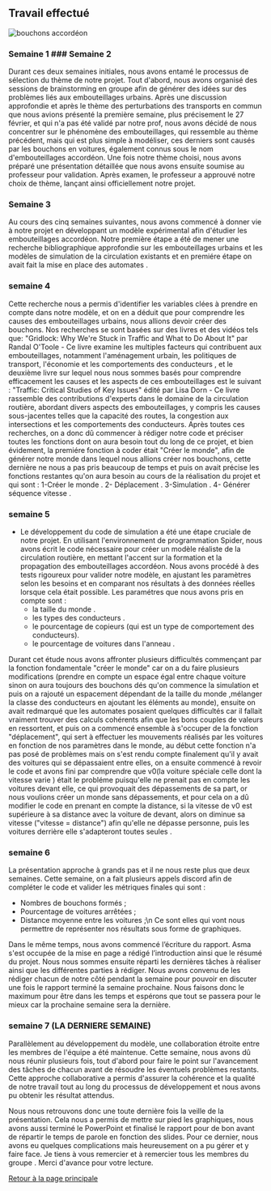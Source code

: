 ## Travail effectué 

![bouchons accordéon ](https://www.google.com/url?sa=i&url=https%3A%2F%2Fwww.leparisien.fr%2Finfo-paris-ile-de-france-oise%2Ftransports%2Fgrand-paris-le-matin-sur-lautoroute-67-de-votre-temps-de-trajet-se-passe-dans-les-bouchons-08-11-2022-U3ZLUH7XORG5VPAZSPVUMZQPHA.php&psig=AOvVaw05LmIy6fDx179hxN0z1FOG&ust=1714484667314000&source=images&cd=vfe&opi=89978449&ved=0CBIQjRxqFwoTCPjfvZ7H54UDFQAAAAAdAAAAABAE)
### Semaine 1  ### Semaine 2

Durant ces deux semaines initiales, nous avons entamé le processus de sélection du thème de notre projet. Tout d'abord, nous avons organisé des sessions de brainstorming en groupe afin de générer des idées sur des problèmes liés aux embouteillages urbains. Après une discussion approfondie et après le thème des perturbations des transports en commun que nous avions présenté la première semaine, plus précisement le 27 février, et qui n'a pas été validé par notre prof, nous avons décidé de nous concentrer sur le phénomène des embouteillages, qui ressemble au thème précédent, mais qui est plus simple à modéliser, ces derniers sont causés par les bouchons en voitures, également connus sous le nom d'embouteillages accordéon. Une fois notre thème choisi, nous avons préparé une présentation détaillée que nous avons ensuite soumise au professeur pour validation. Après examen, le professeur a approuvé notre choix de thème, lançant ainsi officiellement notre projet.
### Semaine 3

Au cours des cinq semaines suivantes, nous avons commencé à donner vie à notre projet en développant un modèle expérimental afin d'étudier les embouteillages accordéon. Notre première étape a été de mener une recherche bibliographique approfondie sur les embouteillages urbains et les modèles de simulation de la circulation existants et en premiére étape on avait fait la mise en place des automates .
### semaine 4

Cette recherche nous a permis d'identifier les variables clées à prendre en compte dans notre modèle, et on en a déduit que pour comprendre les causes des embouteillages urbains, nous allions devoir créer des bouchons.
Nos recherches se sont basées sur des livres et des vidéos tels que:
"Gridlock: Why We're Stuck in Traffic and What to Do About It" par Randal O'Toole - Ce livre examine les multiples facteurs qui contribuent aux embouteillages, notamment l'aménagement urbain, les politiques de transport, l'économie et les comportements des conducteurs , et le deuxième livre sur lequel nous nous sommes basés pour comprendre efficacement les causes et les aspects de ces embouteillages est le suivant :
"Traffic: Critical Studies of Key Issues" édité par Lisa Dorn - Ce livre rassemble des contributions d'experts dans le domaine de la circulation routière, abordant divers aspects des embouteillages, y compris les causes sous-jacentes telles que la capacité des routes, la congestion aux intersections et les comportements des conducteurs.
Après toutes ces recherches, on a donc dû commencer à rédiger notre code et préciser toutes les fonctions dont on aura besoin tout du long de ce projet, et bien évidement, la premiére fonction à coder était "Créer le monde", afin de générer notre monde dans lequel nous allions créer nos bouchons, cette dernière ne nous a pas pris beaucoup de temps et puis on avait précise les fonctions restantes qu'on aura besoin au cours de la réalisation du projet et qui sont :
1-Créer le monde .
2- Déplacement .
3-Simulation .
4- Générer séquence vitesse .

### semaine 5
- Le développement du code de simulation a été une étape cruciale de notre projet. En utilisant l'environnement de programmation Spider, nous avons écrit le code nécessaire pour créer un modèle réaliste de la circulation routière, en mettant l'accent sur la formation et la propagation des embouteillages accordéon. Nous avons procédé à des tests rigoureux pour valider notre modèle, en ajustant les paramètres selon les besoins  et en comparant nos résultats à des données réelles lorsque cela était possible.
Les paramétres que nous avons pris en compte sont :
   - la taille du monde .
   - les types des conducteurs .
   - le pourcentage de copieurs (qui est un type de comportement des conducteurs).
   - le pourcentage de voitures dans l'anneau .

Durant cet étude nous avons affronter plusieurs difficultés commençant par la fonction fondamentale "créer le monde" car on a du faire plusieurs modifications (prendre en compte un espace égal entre chaque voiture sinon on aura toujours des bouchons dés qu'on commence la simulation et puis on a rajouté un espacement dépendant de la taille du monde ,mélanger la classe des conducteurs en ajoutant les éléments au monde), ensuite on avait redmarqué que les automates posaient quelques difficultés car il fallait vraiment trouver des calculs cohérents afin que les bons couples de valeurs en ressortent, et puis on a commencé ensemble à s'occuper de la fonction "déplacement", qui sert à effectuer les mouvements réalisés par les voitures en fonction de nos paramètres dans le monde, au début cette fonction n'a pas posé de problèmes  mais on s'est rendu compte finalement qu'il y avait des voitures qui se dépassaient entre elles, on a ensuite commencé à revoir le code et avons fini par comprendre que v0(la voiture spéciale celle dont la vitesse varie ) était le probléme puisqu'elle ne prenait pas en compte les voitures devant elle, ce qui provoquait des dépassements de sa part, or nous voulions créer un monde sans dépassements, et pour cela on a dû modifier le code en prenant en compte la distance, si la vitesse de v0 est supérieure à sa distance avec la voiture de devant, alors on diminue sa vitesse ("vitesse = distance") afin qu'elle ne dépasse personne, puis les voitures derrière elle s'adapteront toutes seules .

### semaine 6
La présentation approche à grands pas et il ne nous reste plus que deux semaines. Cette semaine, on a fait plusieurs appels discord afin de compléter le code et valider les métriques finales qui sont :
   - Nombres de bouchons formés ;
   - Pourcentage de voitures arrêtées ;
   - Distance moyenne entre les voitures ;\n
Ce sont elles qui vont nous permettre de représenter nos résultats sous forme de graphiques.


Dans le même temps, nous avons commencé l’écriture du rapport. Asma s'est occupée de la mise en page a rédigé l’introduction ainsi que le résumé du projet. Nous nous sommes ensuite réparti les dernières tâches à réaliser ainsi que les différentes parties à rédiger. Nous avons convenu de les rédiger chacun de notre côté pendant la semaine pour pouvoir en discuter une fois le rapport terminé la semaine prochaine. Nous faisons donc le maximum pour être dans les temps et espérons que tout se passera pour le mieux car la prochaine semaine sera la dernière.


### semaine 7 (LA DERNIERE SEMAINE)
Parallèlement au développement du modèle, une collaboration étroite entre les membres de l'équipe a été maintenue. Cette semaine, nous avons dû nous réunir plusieurs fois, tout d'abord pour faire le point sur l'avancement des tâches de chacun avant de résoudre les éventuels problèmes restants. Cette approche collaborative a permis d'assurer la cohérence et la qualité de notre travail tout au long du processus de développement et nous avons pu obtenir les résultat attendus.

Nous nous retrouvons donc une toute dernière fois la veille de la présentation. 
Cela nous a permis de mettre sur pied les graphiques, nous avons aussi terminé le PowerPoint et finalisé le rapport pour de bon avant de répartir le temps de parole en fonction des slides. Pour ce dernier, nous avons eu quelques complications mais heureusement on a pu gérer et y faire face. 
Je tiens à vous remercier et à remercier tous les membres du groupe .
Merci d'avance pour votre lecture.




<a href="index.html"> Retour à la page principale </a>
